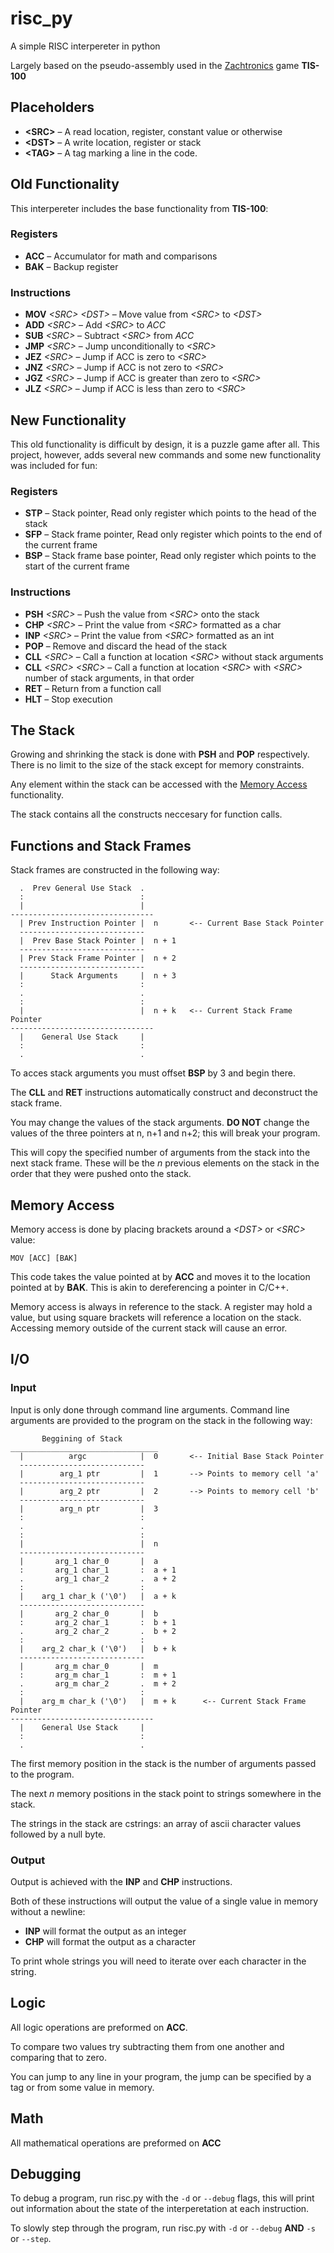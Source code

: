 # risc_py
A simple RISC interpereter in python

Largely based on the pseudo-assembly used in the [Zachtronics](http://www.zachtronics.com/) game **TIS-100**


## Placeholders

- **\<SRC\>** – A read location, register, constant value or otherwise
- **\<DST\>** – A write location, register or stack
- **\<TAG\>** – A tag marking a line in the code.


## Old Functionality
This interpereter includes the base functionality from **TIS-100**:

### Registers
- **ACC** – Accumulator for math and comparisons
- **BAK** – Backup register

### Instructions
- **MOV** *\<SRC\> \<DST\>* – Move value from *\<SRC\>* to *\<DST\>*
- **ADD** *\<SRC\>* – Add *\<SRC\>* to *ACC*
- **SUB** *\<SRC\>* – Subtract *\<SRC\>* from *ACC*
- **JMP** *\<SRC\>* – Jump unconditionally to *\<SRC\>*
- **JEZ** *\<SRC\>* – Jump if ACC is zero to *\<SRC\>*
- **JNZ** *\<SRC\>* – Jump if ACC is not zero to *\<SRC\>*
- **JGZ** *\<SRC\>* – Jump if ACC is greater than zero to *\<SRC\>*
- **JLZ** *\<SRC\>* – Jump if ACC is less than zero to *\<SRC\>*


## New Functionality
This old functionality is difficult by design, it is a puzzle game after all. This project, however, adds several new commands and some new functionality was included for fun:

### Registers
- **STP** – Stack pointer, Read only register which points to the head of the stack
- **SFP** – Stack frame pointer, Read only register which points to the end of the current frame
- **BSP** – Stack frame base pointer, Read only register which points to the start of the current frame

### Instructions
- **PSH** *\<SRC\>* – Push the value from *\<SRC\>* onto the stack
- **CHP** *\<SRC\>* – Print the value from *\<SRC\>* formatted as a char
- **INP** *\<SRC\>* – Print the value from *\<SRC\>* formatted as an int
- **POP** – Remove and discard the head of the stack
- **CLL** *\<SRC\>* – Call a function at location *\<SRC\>* without stack arguments
- **CLL** *\<SRC\>* *\<SRC\>* – Call a function at location *\<SRC\>* with *\<SRC\>* number of stack arguments, in that order
- **RET** – Return from a function call
- **HLT** – Stop execution


## The Stack

Growing and shrinking the stack is done with **PSH** and **POP** respectively. There is no limit to the size of the stack except for memory constraints.

Any element within the stack can be accessed with the [Memory Access](#memory-access) functionality.

The stack contains all the constructs neccesary for function calls.


## Functions and Stack Frames
Stack frames are constructed in the following way:

```
  .  Prev General Use Stack  .
  :                          :
  |                          |
--------------------------------
  | Prev Instruction Pointer |  n       <-- Current Base Stack Pointer
  ----------------------------
  |  Prev Base Stack Pointer |  n + 1   
  ----------------------------
  | Prev Stack Frame Pointer |  n + 2
  ----------------------------
  |      Stack Arguments     |  n + 3
  :                          :
  .                          .  
  :                          :
  |                          |  n + k   <-- Current Stack Frame Pointer
--------------------------------
  |    General Use Stack     |  
  :                          :
  .                          .
```
To acces stack arguments you must offset **BSP** by 3 and begin there. 

The **CLL** and **RET** instructions automatically construct and deconstruct the stack frame.

You may change the values of the stack arguments. **DO NOT** change the values of the three pointers at n, n+1 and n+2; this will break your program.

This will copy the specified number of arguments from the stack into the next stack frame. These will be the *n* previous elements on the stack in the order that they were pushed onto the stack. 

## Memory Access
Memory access is done by placing brackets around a *\<DST\>* or *\<SRC\>* value:

```
MOV [ACC] [BAK]
```
This code takes the value pointed at by **ACC** and moves it to the location pointed at by **BAK**. This is akin to dereferencing a pointer in C/C++. 

Memory access is always in reference to the stack. A register may hold a value, but using square brackets will reference a location on the stack. Accessing memory outside of the current stack will cause an error.


## I/O
### Input
Input is only done through command line arguments. Command line arguments are provided to the program on the stack in the following way:

```
       Beggining of Stack
_________________________________
  |          argc            |  0       <-- Initial Base Stack Pointer
  ----------------------------
  |        arg_1 ptr         |  1       --> Points to memory cell 'a'
  ----------------------------
  |        arg_2 ptr         |  2       --> Points to memory cell 'b'
  ----------------------------
  |        arg_n ptr         |  3
  :                          :
  .                          .  
  :                          :
  |                          |  n       
  ----------------------------
  |       arg_1 char_0       |  a
  :       arg_1 char_1       :  a + 1
  .       arg_1 char_2       .  a + 2
  :                          :
  |    arg_1 char_k ('\0')   |  a + k     
  ----------------------------
  |       arg_2 char_0       |  b
  :       arg_2 char_1       :  b + 1
  .       arg_2 char_2       .  b + 2
  :                          :
  |    arg_2 char_k ('\0')   |  b + k     
  ----------------------------
  |       arg_m char_0       |  m
  :       arg_m char_1       :  m + 1
  .       arg_m char_2       .  m + 2
  :                          :
  |    arg_m char_k ('\0')   |  m + k      <-- Current Stack Frame Pointer
--------------------------------
  |    General Use Stack     |  
  :                          :
  .                          .
```

The first memory position in the stack is the number of arguments passed to the program.

The next $n$ memory positions in the stack point to strings somewhere in the stack.

The strings in the stack are cstrings: an array of ascii character values followed by a null byte.

### Output
Output is achieved with the **INP** and **CHP** instructions.

Both of these instructions will output the value of a single value in memory without a newline:
- **INP** will format the output as an integer
- **CHP** will format the output as a character

To print whole strings you will need to iterate over each character in the string.

## Logic
All logic operations are preformed on **ACC**.

To compare two values try subtracting them from one another and comparing that to zero.

You can jump to any line in your program, the jump can be specified by a tag or from some value in memory.

## Math
All mathematical operations are preformed on **ACC**

## Debugging
To debug a program, run risc.py with the `-d` or `--debug` flags, this will print out information about the state of the interperetation at each instruction.

To slowly step through the program, run risc.py with `-d` or `--debug` **AND** `-s` or `--step`.

